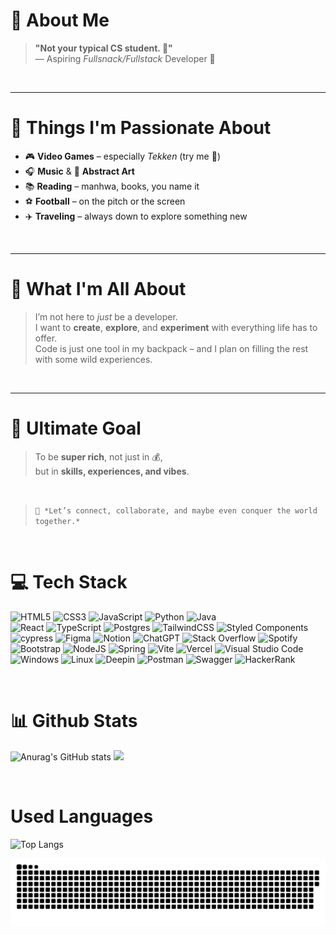 # 👋 About Me

> **"Not your typical CS student. 👾"**  
> — Aspiring *Fullsnack/Fullstack* Developer 🐼

<br />

---

# 🧠 Things I'm Passionate About

- 🎮 **Video Games** – especially *Tekken* (try me 👊)
- 🎧 **Music** & 🎨 **Abstract Art**
- 📚 **Reading** – manhwa, books, you name it
- ⚽ **Football** – on the pitch or the screen
- ✈️ **Traveling** – always down to explore something new

<br />

---

# 🚀 What I'm All About

> I’m not here to *just* be a developer.  
> I want to **create**, **explore**, and **experiment** with everything life has to offer.  
> Code is just one tool in my backpack – and I plan on filling the rest with some wild experiences.

<br />

---
# 💸 Ultimate Goal

> To be **super rich**, not just in 💰,  
> but in **skills, experiences, and vibes**.

<br />

> ```🌟 *Let’s connect, collaborate, and maybe even conquer the world together.*```

<br/>

# 💻 Tech Stack

![HTML5](https://img.shields.io/badge/html5-%23E34F26.svg?style=for-the-badge&logo=html5&logoColor=white)
![CSS3](https://img.shields.io/badge/css3-%231572B6.svg?style=for-the-badge&logo=css3&logoColor=white)
![JavaScript](https://img.shields.io/badge/javascript-%23323330.svg?style=for-the-badge&logo=javascript&logoColor=%23F7DF1E)
![Python](https://img.shields.io/badge/python-3670A0?style=for-the-badge&logo=python&logoColor=ffdd54)
![Java](https://img.shields.io/badge/java-%23ED8B00.svg?style=for-the-badge&logo=openjdk&logoColor=white)<br/>
![React](https://img.shields.io/badge/react-%2320232a.svg?style=for-the-badge&logo=react&logoColor=%2361DAFB)
![TypeScript](https://img.shields.io/badge/typescript-%23007ACC.svg?style=for-the-badge&logo=typescript&logoColor=white)
![Postgres](https://img.shields.io/badge/postgres-%23316192.svg?style=for-the-badge&logo=postgresql&logoColor=white)
![TailwindCSS](https://img.shields.io/badge/tailwindcss-%2338B2AC.svg?style=for-the-badge&logo=tailwind-css&logoColor=white)
![Styled Components](https://img.shields.io/badge/styled--components-DB7093?style=for-the-badge&logo=styled-components&logoColor=white)<br/>
![cypress](https://img.shields.io/badge/-cypress-%23E5E5E5?style=for-the-badge&logo=cypress&logoColor=058a5e)
![Figma](https://img.shields.io/badge/figma-%23F24E1E.svg?style=for-the-badge&logo=figma&logoColor=white)
![Notion](https://img.shields.io/badge/Notion-%23000000.svg?style=for-the-badge&logo=notion&logoColor=white)
![ChatGPT](https://img.shields.io/badge/chatGPT-74aa9c?style=for-the-badge&logo=openai&logoColor=white)
![Stack Overflow](https://img.shields.io/badge/-Stackoverflow-FE7A16?style=for-the-badge&logo=stack-overflow&logoColor=white)
![Spotify](https://img.shields.io/badge/Spotify-1ED760?style=for-the-badge&logo=spotify&logoColor=white)
<br/>
![Bootstrap](https://img.shields.io/badge/bootstrap-%238511FA.svg?style=for-the-badge&logo=bootstrap&logoColor=white)
![NodeJS](https://img.shields.io/badge/node.js-6DA55F?style=for-the-badge&logo=node.js&logoColor=white)
![Spring](https://img.shields.io/badge/spring-%236DB33F.svg?style=for-the-badge&logo=spring&logoColor=white)
![Vite](https://img.shields.io/badge/vite-%23646CFF.svg?style=for-the-badge&logo=vite&logoColor=white)
![Vercel](https://img.shields.io/badge/vercel-%23000000.svg?style=for-the-badge&logo=vercel&logoColor=white)
![Visual Studio Code](https://img.shields.io/badge/Visual%20Studio%20Code-0078d7.svg?style=for-the-badge&logo=visual-studio-code&logoColor=white)
<br/>
![Windows](https://img.shields.io/badge/Windows-0078D6?style=for-the-badge&logo=windows&logoColor=white)
![Linux](https://img.shields.io/badge/Linux-FCC624?style=for-the-badge&logo=linux&logoColor=black)
![Deepin](https://img.shields.io/badge/Deepin-007CFF?style=for-the-badge&logo=deepin&logoColor=white)
![Postman](https://img.shields.io/badge/Postman-FF6C37?style=for-the-badge&logo=postman&logoColor=white)
![Swagger](https://img.shields.io/badge/-Swagger-%23Clojure?style=for-the-badge&logo=swagger&logoColor=white)
![HackerRank](https://img.shields.io/badge/-Hackerrank-2EC866?style=for-the-badge&logo=HackerRank&logoColor=white)

<br />

# 📊 Github Stats
![Anurag's GitHub stats](https://github-readme-stats.vercel.app/api?username=Randy-creator&theme=default&show_icons=true)
![](https://github-readme-streak-stats.herokuapp.com/?user=Randy-creator&theme=ocean-gradient&hide_border=false)

<br />

# Used Languages
![Top Langs](https://github-readme-stats.vercel.app/api/top-langs/?username=Randy-creator&hide_progress=true)

<picture>
  <source media="(prefers-color-scheme: dark)" srcset="https://raw.githubusercontent.com/Randy-creator/Randy-creator/output/github-snake-dark.svg" />
  <source media="(prefers-color-scheme: light)" srcset="https://raw.githubusercontent.com/Randy-creator/Randy-creator/output/github-snake.svg" />
  <img alt="github-snake" src="https://raw.githubusercontent.com/Randy-creator/Randy-creator/output/github-snake.svg" />
</picture>
